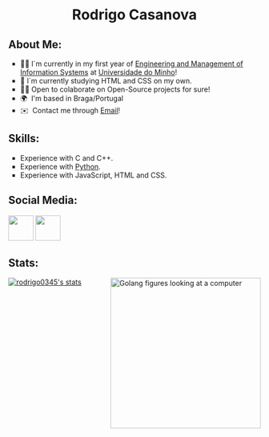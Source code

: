 <h1 align="center">Rodrigo Casanova</h1>

<h2>About Me:</h2>

<ul type="square">
  <li>👨‍🎓  I´m currently in my first year of <ins>Engineering and Management of Information Systems</ins> at <a href="https://www.uminho.pt/EN" rel="external" traget="_blank">Universidade do Minho</a>!</li>
  <li>📖  I´m currently studying HTML and CSS on my own.</li>
  <li>😶‍🌫️  Open to colaborate on Open-Source projects for sure!</li>
  <li>🌍  I'm based in Braga/Portugal </li>
  <li>✉️  Contact me through <a href = "mailto: rodrigocralha@gmail.com"> Email</a>!</li>
</ul>

<h2>Skills:</h2>
<ul type="square">
  <li>Experience with C and C++</a>.</li>
  <li>Experience with <a href="https://www.freecodecamp.org/certification/fcc14e961b3-4818-4ae8-8255-d8cc731041f7/scientific-computing-with-python-v7" target="_blank" rel="external">Python</a>.</li>
  <li>Experience with JavaScript, HTML and CSS.</li>
</ul>


<h2>Social Media:</h2>

<p align="left"> <a href="https://discord.com/users/Casanöva#2203" target="_blank" rel="noreferrer"><img src="https://raw.githubusercontent.com/danielcranney/readme-generator/main/public/icons/socials/discord.svg" width="50" height="50" /></a> <a href="https://www.linkedin.com/in/casanovarodrigo" target="_blank" rel="noreferrer"><img src="https://raw.githubusercontent.com/danielcranney/readme-generator/main/public/icons/socials/linkedin.svg" width="50" height="50" /></a></p>

<h2>Stats:</h2>
<img src="https://opensource.com/sites/default/files/uploads/image4.png" alt="Golang figures looking at a computer" width="300" align="right">
<a href="http://www.github.com/rodrigo0345"><img align="center" src="https://github-readme-stats.vercel.app/api?username=rodrigo0345&show_icons=true&hide=issues,&count_private=true&title_color=5a5ab9&text_color=ffffff&icon_color=5a5ab9&bg_color=0f172a&hide_border=true&show_icons=true" alt="rodrigo0345's stats" /></a>

